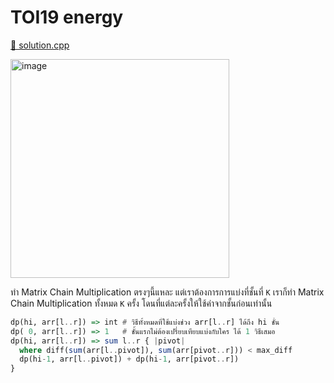 # TOI19 energy

[🎉 solution.cpp](./toi19_energy.cpp)

  <img width="350" alt="image" src="https://github.com/krist7599555/toi/assets/19445033/1940644a-8b27-4212-9c61-8190b575be78">

ทำ Matrix Chain Multiplication ตรงๆนี้แหละ แต่เราต้องการการแบ่งที่ชั้นที่ `K` เราก็ทำ Matrix Chain Multiplication ทั้งหมด `K` ครั้ง โดนที่แต่ละครั้งให้ใช้ค่าจากชั้นก่อนเท่านั้น

```haskell
dp(hi, arr[l..r]) => int # วิธีทั้งหมดที่ใช้แบ่งช่วง arr[l..r] ได้ถึง hi ชั้น
dp( 0, arr[l..r]) => 1   # ชั้นแรกไม่ต้องเปรี่ยบเทียบแบ่งกับใคร ได้ 1 วิธีเสมอ
dp(hi, arr[l..r]) => sum l..r { |pivot|
  where diff(sum(arr[l..pivot]), sum(arr[pivot..r])) < max_diff
  dp(hi-1, arr[l..pivot]) + dp(hi-1, arr[pivot..r])
}
```
